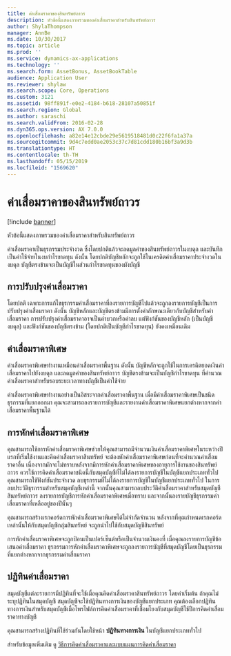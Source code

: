 ```yaml
---
title: ค่าเสื่อมราคาของสินทรัพย์ถาวร
description: หัวข้อนี้แสดงภาพรวมของค่าเสื่อมราคาสำหรับสินทรัพย์ถาวร
author: ShylaThompson
manager: AnnBe
ms.date: 10/30/2017
ms.topic: article
ms.prod: ''
ms.service: dynamics-ax-applications
ms.technology: ''
ms.search.form: AssetBonus, AssetBookTable
audience: Application User
ms.reviewer: shylaw
ms.search.scope: Core, Operations
ms.custom: 3121
ms.assetid: 98ff891f-e0e2-4184-b618-28107a50851f
ms.search.region: Global
ms.author: saraschi
ms.search.validFrom: 2016-02-28
ms.dyn365.ops.version: AX 7.0.0
ms.openlocfilehash: a82e14e12cbde29e5619518481d0c22f6fa1a37a
ms.sourcegitcommit: 9d4c7edd0ae2053c37c7d81cdd180b16bf3a9d3b
ms.translationtype: HT
ms.contentlocale: th-TH
ms.lasthandoff: 05/15/2019
ms.locfileid: "1569620"
---
```

# <a name="fixed-asset-depreciation"></a>ค่าเสื่อมราคาของสินทรัพย์ถาวร

[!include [banner](../includes/banner.md)]

หัวข้อนี้แสดงภาพรวมของค่าเสื่อมราคาสำหรับสินทรัพย์ถาวร

ค่าเสื่อมราคาเป็นธุรกรรมประจำงวด ซึ่งโดยปกติแล้วจะลดมูลค่าของสินทรัพย์ถาวรในงบดุล และบันทึกเป็นค่าใช้จ่ายในงบกำไรขาดทุน ดังนั้น โดยปกติบัญชีหลักจะถูกใช้ในเครดิตค่าเสื่อมราคาประจำงวดในงบดุล บัญชีตรงข้ามจะเป็นบัญชีในส่วนกำไรขาดทุนของผังบัญชี

## <a name="depreciation-adjustment"></a>การปรับปรุงค่าเสื่อมราคา
โดยปกติ เฉพาะการแก้ไขธุรกรรมค่าเสื่อมราคาที่ลงรายการบัญชีไปแล้วจะถูกลงรายการบัญชีเป็นการปรับปรุงค่าเสื่อมราคา ดังนั้น บัญชีหลักและบัญชีตรงข้ามมีการตั้งค่าลักษณะเดียวกับบัญชีสำหรับค่าเสื่อมราคา การปรับปรุงค่าเสื่อมราคาอาจเป็นค่าบวกหรือค่าลบ แต่ฟังก์ชันของบัญชีหลัก (เป็นบัญชีงบดุล) และฟังก์ชันของบัญชีตรงข้าม (โดยปกติเป็นบัญชีกำไรขาดทุน) ยังคงเหมือนเดิม

## <a name="extraordinary-depreciation"></a>ค่าเสื่อมราคาพิเศษ
ค่าเสื่อมราคาพิเศษทำงานเหมือนค่าเสื่อมราคาพื้นฐาน ดังนั้น บัญชีหลักจะถูกใช้ในการเครดิตยอดเงินค่าเสื่อมราคาไปยังงบดุล และลดมูลค่าของสินทรัพย์ถาวร บัญชีตรงข้ามจะเป็นบัญชีกำไรขาดทุน ที่คำนวณค่าเสื่อมราคาสำหรับรอบระยะเวลาทางบัญชีเป็นค่าใช้จ่าย 

ค่าเสื่อมราคาพิเศษทำงานอย่างเป็นอิสระจากค่าเสื่อมราคาพื้นฐาน เมื่อมีค่าเสื่อมราคาพิเศษเป็นชนิดธุรกรรมที่แยกออกมา คุณจะสามารถลงรายการบัญชีและรายงานค่าเสื่อมราคาพิเศษแยกต่างหากจากค่าเสื่อมราคาพื้นฐานได้

## <a name="special-depreciation-allowance"></a>การหักค่าเสื่อมราคาพิเศษ
คุณสามารถใช้การหักค่าเสื่อมราคาพิเศษช่วยให้คุณสามารถมีจำนวนเงินค่าเสื่อมราคาพิเศษในระหว่างปีแรกที่เริ่มใช้งานและคิดค่าเสื่อมราคาสินทรัพย์ จะต้องหักค่าเสื่อมราคาพิเศษก่อนที่จะคำนวณค่าเสื่อมราคาอื่น เนื่องจากมักจะไม่ทราบหลังจากมีการหักค่าเสื่อมราคาพิเศษของอายุการใช้งานของสินทรัพย์ถาวร ควรใช้การคิดค่าเสื่อมราคาชนิดนี้กับสมุดบัญชีที่ไม่ได้ลงรายการบัญชีในบัญชีแยกประเภททั่วไป คุณสามารถใช้ฟังก์ชันประจำงวด ลบธุรกรรมที่ไม่ได้ลงรายการบัญชีในบัญชีแยกประเภททั่วไป ในการลบประวัติธุรกรรมสำหรับสมุดบัญชีเหล่านี้ จากนั้นคุณสามารถลบประวัติค่าเสื่อมราคาสำหรับสมุดบัญชีสินทรัพย์ถาวร ลงรายการบัญชีการหักค่าเสื่อมราคาพิเศษเมื่อทราบ และจากนั้นลงรายบัญชีธุรกรรมค่าเสื่อมราคาที่เหลืออยู่ของปีนั้นๆ 

คุณสามารถสร้างเรกคอร์ดการหักค่าเสื่อมราคาพิเศษได้ไม่จำกัดจำนวน หลังจากที่คุณกำหนดเรกคอร์ดเหล่านั้นให้กับสมุดบัญชีกลุ่มสินทรัพย์ จะถูกนำไปใช้กับสมุดบัญชีสินทรัพย์ 

การหักค่าเสื่อมราคาพิเศษจะถูกป้อนเป็นเปอร์เซ็นต์หรือเป็นจำนวนเงินคงที่ เมื่อคุณลงรายการบัญชีข้อเสนอค่าเสื่อมราคา ธุรกรรมการหักค่าเสื่อมราคาพิเศษจะถูกลงรายการบัญชีที่สมุดบัญชีโดยเป็นธุรกรรมที่แยกต่างหากจากธุรกรรมค่าเสื่อมราคา

## <a name="depreciation-calendars"></a> ปฏิทินค่าเสื่อมราคา
สมุดบัญชีแต่ละรายการมีปฏิทินที่จะใช้เมื่อคุณคิดค่าเสื่อมราคาสินทรัพย์ถาวร โดยค่าเริ่มต้น ถ้าคุณไม่ระบุปฏิทินในสมุดบัญชี สมุดบัญชีจะใช้ปฏิทินทางการเงินของบัญชีแยกประเภท คุณต้องเลือกปฏิทินทางการเงินสำหรับสมุดบัญชีเมื่อโพรไฟล์การคิดค่าเสื่อมราคาที่เชื่อมโยงกับสมุดบัญชีใช้ปีการคิดค่าเสื่อมราคาทางบัญชี 

คุณสามารถสร้างปฏิทินที่ใช้ร่วมกันโดยใช้หน้า **ปฏิทินทางการเงิน** ในบัญชีแยกประเภททั่วไป

สำหรับข้อมูลเพิ่มเติม ดู [วิธีการคิดค่าเสื่อมราคาและแบบแผนการคิดค่าเสื่อมราคา](depreciation-methods-conventions.md)



